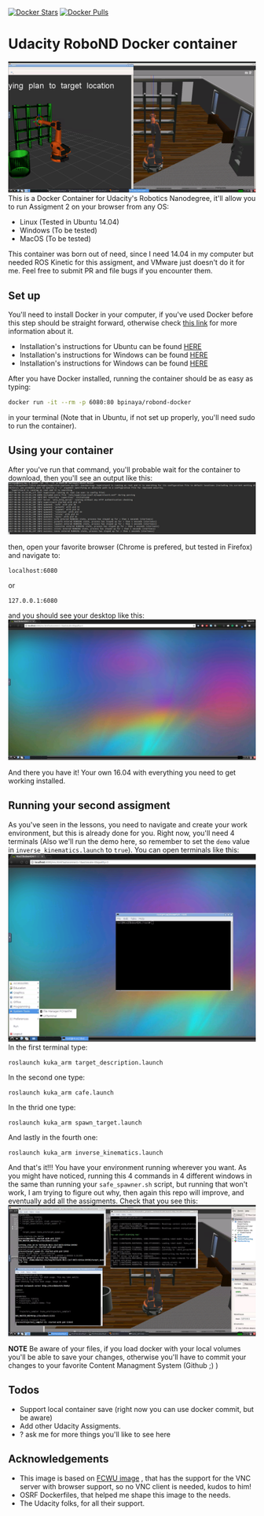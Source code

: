 [![Docker Stars](https://img.shields.io/docker/stars/bpinaya/robond-docker.svg)](https://hub.docker.com/r/bpinaya/robond-docker/)
[![Docker Pulls](https://img.shields.io/docker/pulls/bpinaya/robond-docker.svg)](https://hub.docker.com/r/bpinaya/robond-docker/)

# Udacity RoboND Docker container

[//]: # (Image References)	

[image0]: ./img/redme5.png "All installed"
[image1]: ./img/redme1.png "1"
[image2]: ./img/redme2.png "2"
[image3]: ./img/redme3.png "3"
[image4]: ./img/redme4.png "4"

![alt text][image0]
This is a Docker Container for Udacity's Robotics Nanodegree, it'll allow you to run Assigment 2 on your browser from any OS:
  - Linux (Tested in Ubuntu 14.04)
  - Windows (To be tested)
  - MacOS (To be tested)

This container was born out of need, since I need 14.04 in my computer but needed ROS Kinetic for this assigment, and VMware just doesn't do it for me. Feel free to submit PR and file bugs if you encounter them.
## Set up

You'll need to install Docker in your computer, if you've used Docker before this step should be straight forward, otherwise check [this link](https://www.docker.com/what-docker) for more information about it.
  - Installation's instructions for Ubuntu can be found [HERE](https://docs.docker.com/engine/installation/linux/ubuntu/)
  - Installation's instructions for Windows can be found [HERE](https://docs.docker.com/docker-for-windows/install/)
  - Installation's instructions for Windows can be found [HERE](https://docs.docker.com/docker-for-mac/install/)

After you have Docker installed, running the container should be as easy as typing:
```bash
docker run -it --rm -p 6080:80 bpinaya/robond-docker
```
in your terminal (Note that in Ubuntu, if not set up properly, you'll need sudo to run the container).



## Using your container
After you've run that command, you'll probable wait for the container to download, then you'll see an output like this:
![alt text][image1]


then, open your favorite browser (Chrome is prefered, but tested in Firefox) and navigate to:
```
localhost:6080
```
or
```
127.0.0.1:6080
```
and you should see your desktop like this:
![alt text][image2]

And there you have it! Your own 16.04 with everything you need to get working installed.
## Running your second assigment

As you've seen in the lessons, you need to navigate and create your work environment, but this is already done for you. Right now, you'll need 4 terminals (Also we'll run the demo here, so remember to set the `demo` value in `inverse_kinematics.launch` to `true`). You can open terminals like this:
![alt text][image3]
In the first terminal type:
```
roslaunch kuka_arm target_description.launch
```
In the second one type:
```
roslaunch kuka_arm cafe.launch
```
In the thrid one type:
```
roslaunch kuka_arm spawn_target.launch
```
And lastly in the fourth one:
```
roslaunch kuka_arm inverse_kinematics.launch
```

And that's it!!! You have your environment running wherever you want. As you might have noticed, running this 4 commands in 4 different windows in the same than running your `safe_spawner.sh` script, but running that won't work, I am trying to figure out why, then again this repo will improve, and eventually add all the assigments. Check that you see this:
![alt text][image4]

**NOTE** Be aware of your files, if you load docker with your local volumes you'll be able to save your changes, otherwise you'll have to commit your changes to your favorite Content Managment System (Github ;) )


## Todos

 - Support local container save (right now you can use docker commit, but be aware)
 - Add other Udacity Assigments.
 - ? ask me for more things you'll like to see here

## Acknowledgements
 - This image is based on [FCWU image](https://github.com/fcwu/docker-ubuntu-vnc-desktop) , that has the support for the VNC server with browser support, so no VNC client is needed, kudos to him!
 - OSRF Dockerfiles, that helped me shape this image to the needs.
 - The Udacity folks, for all their support.
